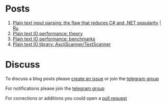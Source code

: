 # Posts

1. [Plain text input parsing: the flaw that reduces C# and .NET popularity](en/0001.csharp_plain_text_input.md) | [Ru](ru/0001.csharp_plain_text_input.ru.md)
2. [Plain text IO performance: theory](en/0002.plain_text_io_performance_theory.md)
3. [Plain text IO performance: benchmarks](https://dnblog.github.io/text-io-benchmarks/)
4. [Plain text IO library: AsciiScanner/TextScanner](https://dnblog.github.io/plain-text-io-lib/)

# Discuss
To discuss a blog posts please [create an issue](https://github.com/epeshk/blog/issues/new) or join the [telegram group](https://t.me/epeshkblog)

For notifications please join the [telegram group](https://t.me/epeshkblog)

For corrections or additions you could open a [pull request](https://github.com/epeshk/blog/pulls)

